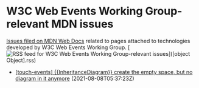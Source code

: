 # W3C Web Events Working Group-relevant MDN issues

[Issues filed on MDN Web Docs](https://github.com/mdn/content/issues) related to pages attached to technologies developed by W3C Web Events Working Group. [![RSS feed for W3C Web Events Working Group-relevant issues](https://www.w3.org/QA/2007/04/feed_icon)]([object Object].rss)

* [[touch-events] {{InheritanceDiagram}} create the empty space, but no diagram in it anymore](https://github.com/mdn/content/issues/7700) (2021-08-08T05:37:23Z)
  
